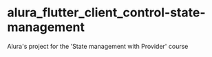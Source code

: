 # alura_flutter_client_control-state-management
 Alura's project for the 'State management with Provider' course
